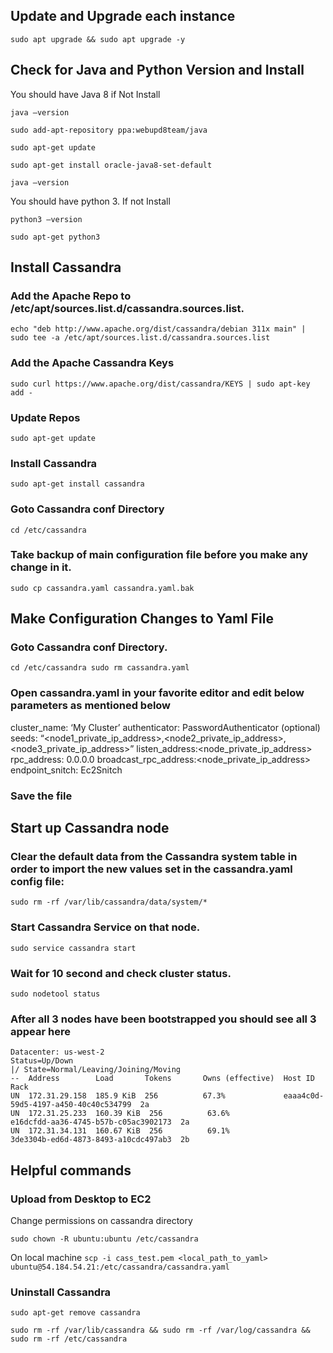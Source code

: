 ## Update and Upgrade each instance

`
sudo apt upgrade && sudo apt upgrade -y
`

## Check for Java and Python Version and Install

You should have Java 8 if Not Install

`
java —version
`

`
sudo add-apt-repository ppa:webupd8team/java
`

`
sudo apt-get update
`

`
sudo apt-get install oracle-java8-set-default
`

`
java —version
`

You should have python 3.  If not Install

`
python3 —version
`

`
sudo apt-get python3
`

## Install Cassandra

### Add the Apache Repo to /etc/apt/sources.list.d/cassandra.sources.list.

`
echo "deb http://www.apache.org/dist/cassandra/debian 311x main" | sudo tee -a /etc/apt/sources.list.d/cassandra.sources.list
`

### Add the Apache Cassandra Keys

`
sudo curl https://www.apache.org/dist/cassandra/KEYS | sudo apt-key add -
`

### Update Repos

`
sudo apt-get update
`

### Install Cassandra

`
sudo apt-get install cassandra
`

### Goto Cassandra conf Directory

`
cd /etc/cassandra
`

### Take backup of main configuration file before you make any change in it.

`
sudo cp cassandra.yaml cassandra.yaml.bak
`

## Make Configuration Changes to Yaml File

### Goto Cassandra conf Directory.

`
cd /etc/cassandra
sudo rm cassandra.yaml
`

### Open cassandra.yaml in your favorite editor and edit below parameters as mentioned below

cluster_name: ‘My Cluster’
authenticator: PasswordAuthenticator (optional)
seeds: “<node1_private_ip_address>,<node2_private_ip_address>,<node3_private_ip_address>”
listen_address:<node_private_ip_address>
rpc_address: 0.0.0.0
broadcast_rpc_address:<node_private_ip_address>
endpoint_snitch: Ec2Snitch

### Save the file


## Start up Cassandra node

### Clear the default data from the Cassandra system table in order to import the new values set in the cassandra.yaml config file:

`
sudo rm -rf /var/lib/cassandra/data/system/*
`

### Start Cassandra Service on that node.

`
sudo service cassandra start
`

### Wait for 10 second and check cluster status.

`
sudo nodetool status
`

### After all 3 nodes have been bootstrapped you should see all 3 appear here


    Datacenter: us-west-2
    Status=Up/Down
    |/ State=Normal/Leaving/Joining/Moving
    --  Address        Load       Tokens       Owns (effective)  Host ID                               Rack
    UN  172.31.29.158  185.9 KiB  256          67.3%             eaaa4c0d-59d5-4197-a450-40c40c534799  2a
    UN  172.31.25.233  160.39 KiB  256          63.6%             e16dcfdd-aa36-4745-b57b-c05ac3902173  2a
    UN  172.31.34.131  160.67 KiB  256          69.1%             3de3304b-ed6d-4873-8493-a10cdc497ab3  2b


## Helpful commands

### Upload from Desktop to EC2

Change permissions on cassandra directory

`
sudo chown -R ubuntu:ubuntu /etc/cassandra
`

On local machine
`
scp -i cass_test.pem <local_path_to_yaml> ubuntu@54.184.54.21:/etc/cassandra/cassandra.yaml
`

### Uninstall Cassandra

`
sudo apt-get remove cassandra
`

`
sudo rm -rf /var/lib/cassandra && sudo rm -rf /var/log/cassandra && sudo rm -rf /etc/cassandra
`



